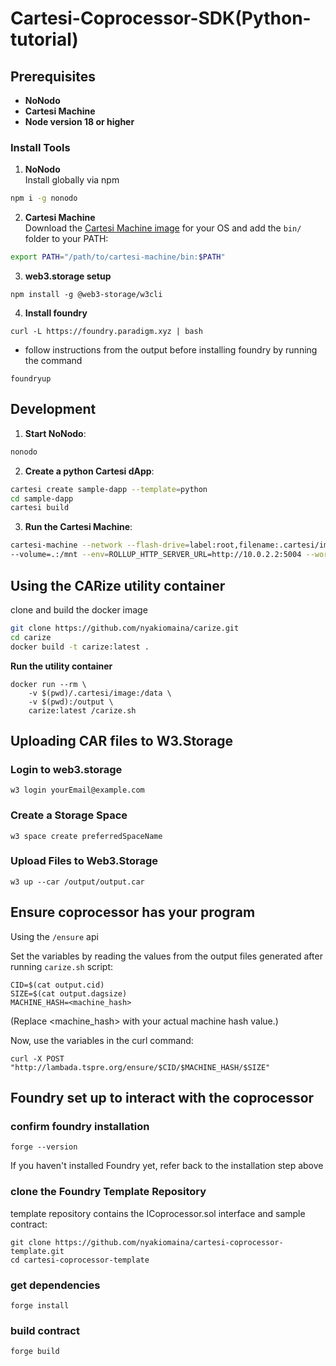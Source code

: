 # Cartesi-Coprocessor-SDK(Python-tutorial)

## Prerequisites
- **NoNodo**
- **Cartesi Machine**
- **Node version 18 or higher**

### Install Tools
1. **NoNodo**  
Install globally via npm
```bash
npm i -g nonodo
```
2. **Cartesi Machine**  
Download the [Cartesi Machine image](https://github.com/edubart/cartesi-machine-everywhere/releases/tag/v0.18.1-rc6) for your OS and add the `bin/` folder to your PATH:
```bash
export PATH="/path/to/cartesi-machine/bin:$PATH"
```
3. **web3.storage setup**
```
npm install -g @web3-storage/w3cli
```
4. **Install foundry**
```
curl -L https://foundry.paradigm.xyz | bash
```
- follow instructions from the output before installing foundry by running the command
```
foundryup
```
## Development
1. **Start NoNodo**:
```bash
nonodo
```
2. **Create a python Cartesi dApp**:
```bash
cartesi create sample-dapp --template=python
cd sample-dapp
cartesi build
```
3. **Run the Cartesi Machine**:
```bash
cartesi-machine --network --flash-drive=label:root,filename:.cartesi/image.ext2 \
--volume=.:/mnt --env=ROLLUP_HTTP_SERVER_URL=http://10.0.2.2:5004 --workdir=/mnt -- python dapp.py
```
## Using the CARize utility container
clone and build the docker image
```bash
git clone https://github.com/nyakiomaina/carize.git
cd carize
docker build -t carize:latest .
```
**Run the utility container**
```
docker run --rm \
    -v $(pwd)/.cartesi/image:/data \
    -v $(pwd):/output \
    carize:latest /carize.sh
```
## Uploading CAR files to W3.Storage
### Login to web3.storage
```
w3 login yourEmail@example.com
```
### Create a Storage Space
```
w3 space create preferredSpaceName
```
### Upload Files to Web3.Storage
```
w3 up --car /output/output.car
```

## Ensure coprocessor has your program
Using the ```/ensure``` api

Set the variables by reading the values from the output files generated after running ```carize.sh``` script:
```
CID=$(cat output.cid)
SIZE=$(cat output.dagsize)
MACHINE_HASH=<machine_hash>
```
(Replace <machine_hash> with your actual machine hash value.)

Now, use the variables in the curl command:

```
curl -X POST "http://lambada.tspre.org/ensure/$CID/$MACHINE_HASH/$SIZE"
```

## Foundry set up to interact with the coprocessor
### confirm foundry installation
```
forge --version
```
If you haven't installed Foundry yet, refer back to the installation step above
### clone the Foundry Template Repository
template repository contains the ICoprocessor.sol interface and sample contract:
```
git clone https://github.com/nyakiomaina/cartesi-coprocessor-template.git
cd cartesi-coprocessor-template
```
### get dependencies
```
forge install
```
### build contract
```
forge build
```

